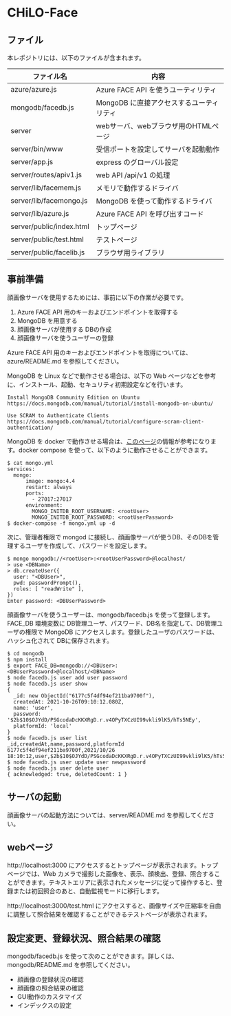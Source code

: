 # CHiLO-Face

## ファイル

本レポジトリには、以下のファイルが含まれます。

| ファイル名 | 内容 |
| ---------- | ---- |
| azure/azure.js | Azure FACE API を使うユーティリティ |
| mongodb/facedb.js | MongoDB に直接アクセスするユーティリティ |
| server | webサーバ、webブラウザ用のHTMLページ |
| server/bin/www | 受信ポートを設定してサーバを起動動作 |
| server/app.js | express のグローバル設定 |
| server/routes/apiv1.js | web API /api/v1 の処理 |
| server/lib/facemem.js | メモリで動作するドライバ |
| server/lib/facemongo.js | MongoDB を使って動作するドライバ |
| server/lib/azure.js | Azure FACE API を呼び出すコード |
| server/public/index.html | トップページ |
| server/public/test.html | テストページ |
| server/public/facelib.js | ブラウザ用ライブラリ |

## 事前準備

顔画像サーバを使用するためには、事前に以下の作業が必要です。

1. Azure FACE API 用のキーおよびエンドポイントを取得する
2. MongoDB を用意する
3. 顔画像サーバが使用する DBの作成
4. 顔画像サーバを使うユーザーの登録

Azure FACE API 用のキーおよびエンドポイントを取得については、azure/README.md を参照してください。

MongoDB を Linux などで動作させる場合は、以下の Web ページなどを参考に、インストール、起動、セキュリティ初期設定などを行います。

```
Install MongoDB Community Edition on Ubuntu
https://docs.mongodb.com/manual/tutorial/install-mongodb-on-ubuntu/

Use SCRAM to Authenticate Clients
https://docs.mongodb.com/manual/tutorial/configure-scram-client-authentication/
```

MongoDB を docker で動作させる場合は、[このページ](https://hub.docker.com/_/mongo)の情報が参考になります。docker compose を使って、以下のように動作させることができます。

```
$ cat mongo.yml
services:
  mongo:
      image: mongo:4.4
      restart: always
      ports:
        - 27017:27017
      environment:
        MONGO_INITDB_ROOT_USERNAME: <rootUser>
        MONGO_INITDB_ROOT_PASSWORD: <rootUserPassword>
$ docker-compose -f mongo.yml up -d
```

次に、管理者権限で mongod に接続し、顔画像サーバが使うDB、そのDBを管理するユーザを作成して、パスワードを設定します。

```
$ mongo mongodb://<rootUser>:<rootUserPassword>@localhost/
> use <DBName>
> db.createUser({
  user: "<DBUser>",
  pwd: passwordPrompt(),
  roles: [ "readWrite" ],
})
Enter password: <DBUserPassword>
```

顔画像サーバを使うユーザーは、mongodb/facedb.js を使って登録します。FACE_DB 環境変数に DB管理ユーザ、パスワード、DB名を指定して、DB管理ユーザの権限で MongoDB にアクセスします。登録したユーザのパスワードは、ハッシュ化されて DBに保存されます。

```
$ cd mongodb
$ npm install
$ export FACE_DB=mongodb://<DBUser>:<DBUserPassword>@localhost/<DBName>
$ node facedb.js user add user password
$ node facedb.js user show
{
  _id: new ObjectId("6177c5f4df94ef211ba9700f"),
  createdAt: 2021-10-26T09:10:12.080Z,
  name: 'user',
  password: '$2b$10$OJYdD/PSGcodaDcKKXRgD.r.v4OPyTXCzUI99vkli9lK5/hTs5NEy',
  platformId: 'local'
}
$ node facedb.js user list
_id,createdAt,name,password,platformId
6177c5f4df94ef211ba9700f,2021/10/26 18:10:12,user,$2b$10$OJYdD/PSGcodaDcKKXRgD.r.v4OPyTXCzUI99vkli9lK5/hTs5NEy,local
$ node facedb.js user update user newpassword
$ node facedb.js user delete user
{ acknowledged: true, deletedCount: 1 }
```

## サーバの起動

顔画像サーバの起動方法については、server/README.md を参照してください。

## webページ

http://localhost:3000 にアクセスするとトップページが表示されます。トップページでは、Web カメラで撮影した画像を、表示、顔検出、登録、照合することができます。テキストエリアに表示されたメッセージに従って操作すると、登録または初回照合のあと、自動監視モードに移行します。

http://localhost:3000/test.html にアクセスすると、画像サイズや圧縮率を自由に調整して照合結果を確認することができるテストページが表示されます。

## 設定変更、登録状況、照合結果の確認

mongodb/facedb.js を使って次のことができます。詳しくは、mongodb/README.md を参照してください。
- 顔画像の登録状況の確認
- 顔画像の照合結果の確認
- GUI動作のカスタマイズ
- インデックスの設定
